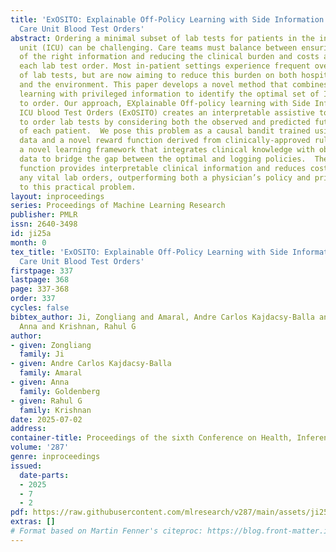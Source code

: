 ```yaml
---
title: 'ExOSITO: Explainable Off-Policy Learning with Side Information for Intensive
  Care Unit Blood Test Orders'
abstract: Ordering a minimal subset of lab tests for patients in the intensive care
  unit (ICU) can be challenging. Care teams must balance between ensuring the availability
  of the right information and reducing the clinical burden and costs associated with
  each lab test order. Most in-patient settings experience frequent over-ordering
  of lab tests, but are now aiming to reduce this burden on both hospital resources
  and the environment. This paper develops a novel method that combines off-policy
  learning with privileged information to identify the optimal set of ICU lab tests
  to order. Our approach, EXplainable Off-policy learning with Side Information for
  ICU blood Test Orders (ExOSITO) creates an interpretable assistive tool for clinicians
  to order lab tests by considering both the observed and predicted future status
  of each patient.  We pose this problem as a causal bandit trained using offline
  data and a novel reward function derived from clinically-approved rules; we introduce
  a novel learning framework that integrates clinical knowledge with observational
  data to bridge the gap between the optimal and logging policies.  The learned policy
  function provides interpretable clinical information and reduces costs without omitting
  any vital lab orders, outperforming both a physician’s policy and prior approaches
  to this practical problem.
layout: inproceedings
series: Proceedings of Machine Learning Research
publisher: PMLR
issn: 2640-3498
id: ji25a
month: 0
tex_title: 'ExOSITO: Explainable Off-Policy Learning with Side Information for Intensive
  Care Unit Blood Test Orders'
firstpage: 337
lastpage: 368
page: 337-368
order: 337
cycles: false
bibtex_author: Ji, Zongliang and Amaral, Andre Carlos Kajdacsy-Balla and Goldenberg,
  Anna and Krishnan, Rahul G
author:
- given: Zongliang
  family: Ji
- given: Andre Carlos Kajdacsy-Balla
  family: Amaral
- given: Anna
  family: Goldenberg
- given: Rahul G
  family: Krishnan
date: 2025-07-02
address:
container-title: Proceedings of the sixth Conference on Health, Inference, and Learning
volume: '287'
genre: inproceedings
issued:
  date-parts:
  - 2025
  - 7
  - 2
pdf: https://raw.githubusercontent.com/mlresearch/v287/main/assets/ji25a/ji25a.pdf
extras: []
# Format based on Martin Fenner's citeproc: https://blog.front-matter.io/posts/citeproc-yaml-for-bibliographies/
---
```

